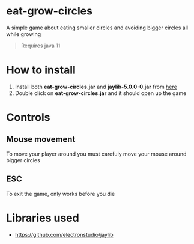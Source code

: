 # eat-grow-circles
A simple game about eating smaller circles and avoiding bigger circles all while growing
> Requires java 11

# How to install
1. Install both **eat-grow-circles.jar** and **jaylib-5.0.0-0.jar** from [here](https://github.com/woz07/eat-grow-circles/tree/main/out/artifacts/eat_grow_circles_jar)
2. Double click on **eat-grow-circles.jar** and it should open up the game

# Controls
## Mouse movement
To move your player around you must carefuly move your mouse around bigger circles

## ESC
To exit the game, only works before you die

# Libraries used
- https://github.com/electronstudio/jaylib
